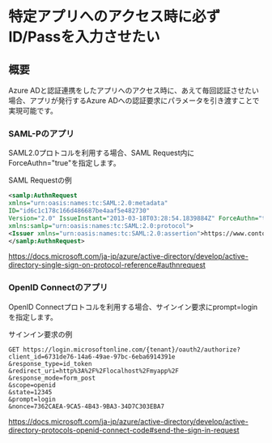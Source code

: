 # 特定アプリへのアクセス時に必ずID/Passを入力させたい

## 概要
Azure ADと認証連携をしたアプリへのアクセス時に、あえて毎回認証させたい場合、アプリが発行するAzure ADへの認証要求にパラメータを引き渡すことで実現可能です。

### SAML-Pのアプリ
SAML2.0プロトコルを利用する場合、SAML Request内にForceAuthn="true"を指定します。

SAML Requestの例
```XML
<samlp:AuthnRequest
xmlns="urn:oasis:names:tc:SAML:2.0:metadata"
ID="id6c1c178c166d486687be4aaf5e482730"
Version="2.0" IssueInstant="2013-03-18T03:28:54.1839884Z" ForceAuthn="true"
xmlns:samlp="urn:oasis:names:tc:SAML:2.0:protocol">
<Issuer xmlns="urn:oasis:names:tc:SAML:2.0:assertion">https://www.contoso.com</Issuer>
</samlp:AuthnRequest>
```

https://docs.microsoft.com/ja-jp/azure/active-directory/develop/active-directory-single-sign-on-protocol-reference#authnrequest


### OpenID Connectのアプリ
OpenID Connectプロトコルを利用する場合、サインイン要求にprompt=loginを指定します。

サインイン要求の例
```
GET https://login.microsoftonline.com/{tenant}/oauth2/authorize?
client_id=6731de76-14a6-49ae-97bc-6eba6914391e
&response_type=id_token
&redirect_uri=http%3A%2F%2Flocalhost%2Fmyapp%2F
&response_mode=form_post
&scope=openid
&state=12345
&prompt=login
&nonce=7362CAEA-9CA5-4B43-9BA3-34D7C303EBA7
```

https://docs.microsoft.com/ja-jp/azure/active-directory/develop/active-directory-protocols-openid-connect-code#send-the-sign-in-request